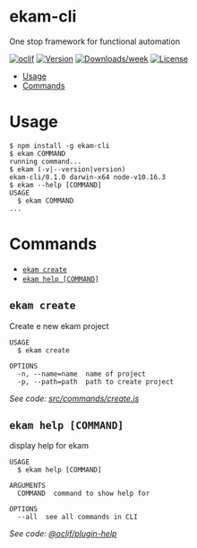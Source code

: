 ekam-cli
========

One stop framework for functional automation

[![oclif](https://img.shields.io/badge/cli-oclif-brightgreen.svg)](https://oclif.io)
[![Version](https://img.shields.io/npm/v/ekam-cli.svg)](https://npmjs.org/package/ekam-cli)
[![Downloads/week](https://img.shields.io/npm/dw/ekam-cli.svg)](https://npmjs.org/package/ekam-cli)
[![License](https://img.shields.io/npm/l/ekam-cli.svg)](https://github.com/KrishnB/ekam-cli/blob/master/package.json)

<!-- toc -->
* [Usage](#usage)
* [Commands](#commands)
<!-- tocstop -->
# Usage
<!-- usage -->
```sh-session
$ npm install -g ekam-cli
$ ekam COMMAND
running command...
$ ekam (-v|--version|version)
ekam-cli/0.1.0 darwin-x64 node-v10.16.3
$ ekam --help [COMMAND]
USAGE
  $ ekam COMMAND
...
```
<!-- usagestop -->
# Commands
<!-- commands -->
* [`ekam create`](#ekam-create)
* [`ekam help [COMMAND]`](#ekam-help-command)

## `ekam create`

Create e new ekam project

```
USAGE
  $ ekam create

OPTIONS
  -n, --name=name  name of project
  -p, --path=path  path to create project
```

_See code: [src/commands/create.js](https://github.com/krishnanandb/ekam-cli/blob/v0.1.0/src/commands/create.js)_

## `ekam help [COMMAND]`

display help for ekam

```
USAGE
  $ ekam help [COMMAND]

ARGUMENTS
  COMMAND  command to show help for

OPTIONS
  --all  see all commands in CLI
```

_See code: [@oclif/plugin-help](https://github.com/oclif/plugin-help/blob/v3.2.2/src/commands/help.ts)_
<!-- commandsstop -->

